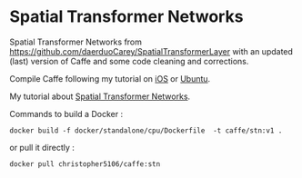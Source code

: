 # Spatial Transformer Networks


Spatial Transformer Networks from https://github.com/daerduoCarey/SpatialTransformerLayer with an updated (last) version of Caffe and some code cleaning and corrections.

Compile Caffe following my tutorial on [iOS](http://christopher5106.github.io/big/data/2015/07/16/deep-learning-install-caffe-cudnn-cuda-for-digits-python-on-mac-osx.html) or [Ubuntu](http://christopher5106.github.io/big/data/2015/07/16/deep-learning-install-caffe-cudnn-cuda-for-digits-python-on-ubuntu-14-04.html).

My tutorial about [Spatial Transformer Networks](http://christopher5106.github.io/big/data/2016/04/18/spatial-transformer-layers-caffe-tensorflow.html).

Commands to build a Docker :

    docker build -f docker/standalone/cpu/Dockerfile  -t caffe/stn:v1 .

or pull it directly :

    docker pull christopher5106/caffe:stn
